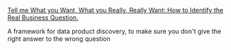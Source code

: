 [Tell me What you Want, What you Really, Really Want: How to Identify the Real Business Question.](https://locallyoptimistic.com/post/data-product-discovery-template/)

A framework for data product discovery, to make sure you don't give the right answer to the wrong question